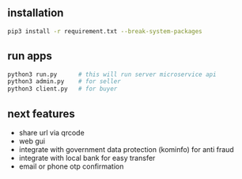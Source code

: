 ## installation  
```bash
pip3 install -r requirement.txt --break-system-packages
```

## run apps   
```bash
python3 run.py		# this will run server microservice api
python3 admin.py	# for seller
python3 client.py	# for buyer
```

## next features
- share url via qrcode  
- web gui  
- integrate with government data protection (kominfo) for anti fraud  
- integrate with local bank for easy transfer  
- email or phone otp confirmation  
